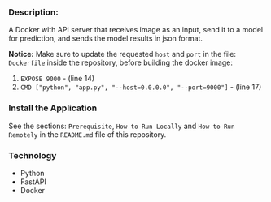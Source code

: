 ### Description:
A Docker with API server that receives image as an input, send it to a model for prediction, and sends the model 
results in json format.

**Notice:** Make sure to update the requested `host` and `port` in the file: `Dockerfile` inside the repository, 
before building the docker image: 
1. `EXPOSE 9000` - (line 14)
2. `CMD ["python", "app.py", "--host=0.0.0.0", "--port=9000"]` - (line 17)

### Install the Application
See the sections: `Prerequisite`, `How to Run Locally` and `How to Run Remotely` in the `README.md` file of this 
repository.

### Technology
* Python
* FastAPI
* Docker
